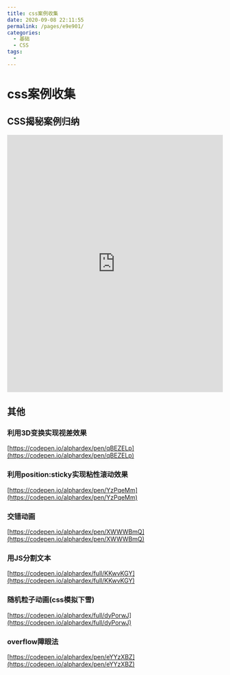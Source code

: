 ```yaml
---
title: css案例收集
date: 2020-09-08 22:11:55
permalink: /pages/e9e901/
categories: 
  - 基础
  - CSS
tags: 
  - 
---
```

# css案例收集

## CSS揭秘案例归纳
 <!-- //jsrun.net/LmLKp/embedded/all/light -->
<iframe width="100%" height="600" src="https://codepen.io/longbin/embed/rNemewj?theme-id=dark&default-tab=result" allowfullscreen="allowfullscreen" frameborder="0"></iframe>

## 其他
### 利用3D变换实现视差效果
[https://codepen.io/alphardex/pen/qBEZELp](https://codepen.io/alphardex/pen/qBEZELp)
### 利用position:sticky实现粘性滚动效果
[https://codepen.io/alphardex/pen/YzPqeMm](https://codepen.io/alphardex/pen/YzPqeMm)
### 交错动画
[https://codepen.io/alphardex/pen/XWWWBmQ](https://codepen.io/alphardex/pen/XWWWBmQ)
### 用JS分割文本
[https://codepen.io/alphardex/full/KKwvKGY](https://codepen.io/alphardex/full/KKwvKGY)
### 随机粒子动画(css模拟下雪)
[https://codepen.io/alphardex/full/dyPorwJ](https://codepen.io/alphardex/full/dyPorwJ)
### overflow障眼法
[https://codepen.io/alphardex/pen/eYYzXBZ](https://codepen.io/alphardex/pen/eYYzXBZ)